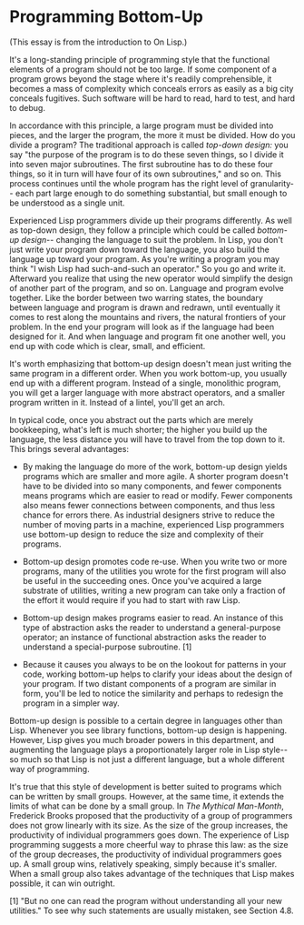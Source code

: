 # Programming Bottom-Up

(This essay is from the introduction to On Lisp.)

It's a long-standing principle of programming style that the functional elements of a program should not be too large. If some component of a program grows beyond the stage where it's readily comprehensible, it becomes a mass of complexity which conceals errors as easily as a big city conceals fugitives. Such software will be hard to read, hard to test, and hard to debug.

In accordance with this principle, a large program must be divided into pieces, and the larger the program, the more it must be divided. How do you divide a program? The traditional approach is called *top-down design:* you say "the purpose of the program is to do these seven things, so I divide it into seven major subroutines. The first subroutine has to do these four things, so it in turn will have four of its own subroutines," and so on. This process continues until the whole program has the right level of granularity-- each part large enough to do something substantial, but small enough to be understood as a single unit.

Experienced Lisp programmers divide up their programs differently. As well as top-down design, they follow a principle which could be called *bottom-up design*-- changing the language to suit the problem. In Lisp, you don't just write your program down toward the language, you also build the language up toward your program. As you're writing a program you may think "I wish Lisp had such-and-such an operator." So you go and write it. Afterward you realize that using the new operator would simplify the design of another part of the program, and so on. Language and program evolve together. Like the border between two warring states, the boundary between language and program is drawn and redrawn, until eventually it comes to rest along the mountains and rivers, the natural frontiers of your problem. In the end your program will look as if the language had been designed for it. And when language and program fit one another well, you end up with code which is clear, small, and efficient.

It's worth emphasizing that bottom-up design doesn't mean just writing the same program in a different order. When you work bottom-up, you usually end up with a different program. Instead of a single, monolithic program, you will get a larger language with more abstract operators, and a smaller program written in it. Instead of a lintel, you'll get an arch.

In typical code, once you abstract out the parts which are merely bookkeeping, what's left is much shorter; the higher you build up the language, the less distance you will have to travel from the top down to it. This brings several advantages:

* By making the language do more of the work, bottom-up design yields programs which are smaller and more agile. A shorter program doesn't have to be divided into so many components, and fewer components means programs which are easier to read or modify. Fewer components also means fewer connections between components, and thus less chance for errors there. As industrial designers strive to reduce the number of moving parts in a machine, experienced Lisp programmers use bottom-up design to reduce the size and complexity of their programs.

* Bottom-up design promotes code re-use. When you write two or more programs, many of the utilities you wrote for the first program will also be useful in the succeeding ones. Once you've acquired a large substrate of utilities, writing a new program can take only a fraction of the effort it would require if you had to start with raw Lisp.

* Bottom-up design makes programs easier to read. 
An instance of this type of abstraction asks the reader to understand a general-purpose operator; an instance of functional abstraction asks the reader to understand a special-purpose subroutine. [1]

* Because it causes you always to be on the lookout for patterns in your code, working bottom-up helps to clarify your ideas about the design of your program. If two distant components of a program are similar in form, you'll be led to notice the similarity and perhaps to redesign the program in a simpler way.

Bottom-up design is possible to a certain degree in languages other than Lisp. Whenever you see library functions, bottom-up design is happening. However, Lisp gives you much broader powers in this department, and augmenting the language plays a proportionately larger role in Lisp style-- so much so that Lisp is not just a different language, but a whole different way of programming.

It's true that this style of development is better suited to programs which can be written by small groups. However, at the same time, it extends the limits of what can be done by a small group. In *The Mythical Man-Month*, Frederick Brooks proposed that the productivity of a group of programmers does not grow linearly with its size. As the size of the group increases, the productivity of individual programmers goes down. The experience of Lisp programming suggests a more cheerful way to phrase this law: as the size of the group decreases, the productivity of individual programmers goes up. A small group wins, relatively speaking, simply because it's smaller. When a small group also takes advantage of the techniques that Lisp makes possible, it can win outright.

[1] "But no one can read the program without understanding all your new utilities." To see why such statements are usually mistaken, see Section 4.8.